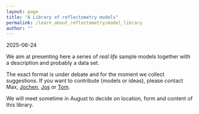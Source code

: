 ```yaml
---
layout: page
title: "A Library of reflectometry models"
permalink: /learn_about_reflectometry/model_library
author: ""
---
```


2025-06-24

We aim at presenting here a series of *real life* sample models together with a description and probably a data set.

The exact format is under debate and for the moment we collect suggestions. If you want to contribute (models or ideas), please contact
Max, [Jochen](mailto:jochen.stahn@psi.ch), [Jos](mailto:Jos.Cooper@ess.eu) or [Tom](mailto:tom.arnold@ess.eu).

We will meet sometime in August to decide on location, form and content of this library.

